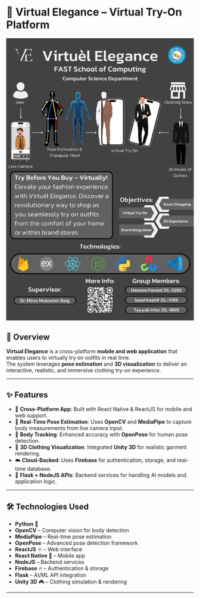 # 👗 Virtual Elegance – Virtual Try-On Platform  

![Virtual Elegance](./FYP.jpeg)

## 📌 Overview  
**Virtual Elegance** is a cross-platform **mobile and web application** that enables users to virtually try on outfits in real time.  
The system leverages **pose estimation** and **3D visualization** to deliver an interactive, realistic, and immersive clothing try-on experience.  

---

## ✨ Features  
- 📱 **Cross-Platform App**: Built with React Native & ReactJS for mobile and web support.  
- 📸 **Real-Time Pose Estimation**: Uses **OpenCV** and **MediaPipe** to capture body measurements from live camera input.  
- 🧍 **Body Tracking**: Enhanced accuracy with **OpenPose** for human pose detection.  
- 👗 **3D Clothing Visualization**: Integrated **Unity 3D** for realistic garment rendering.  
- ☁️ **Cloud-Backed**: Uses **Firebase** for authentication, storage, and real-time database.  
- 🔗 **Flask + NodeJS APIs**: Backend services for handling AI models and application logic.  

---

## 🛠️ Technologies Used  
- **Python** 🐍  
- **OpenCV** – Computer vision for body detection  
- **MediaPipe** – Real-time pose estimation  
- **OpenPose** – Advanced pose detection framework  
- **ReactJS** ⚛️ – Web interface  
- **React Native** 📱 – Mobile app  
- **NodeJS** – Backend services  
- **Firebase** 🔥 – Authentication & storage  
- **Flask** – AI/ML API integration  
- **Unity 3D** 🎮 – Clothing simulation & rendering  

---

